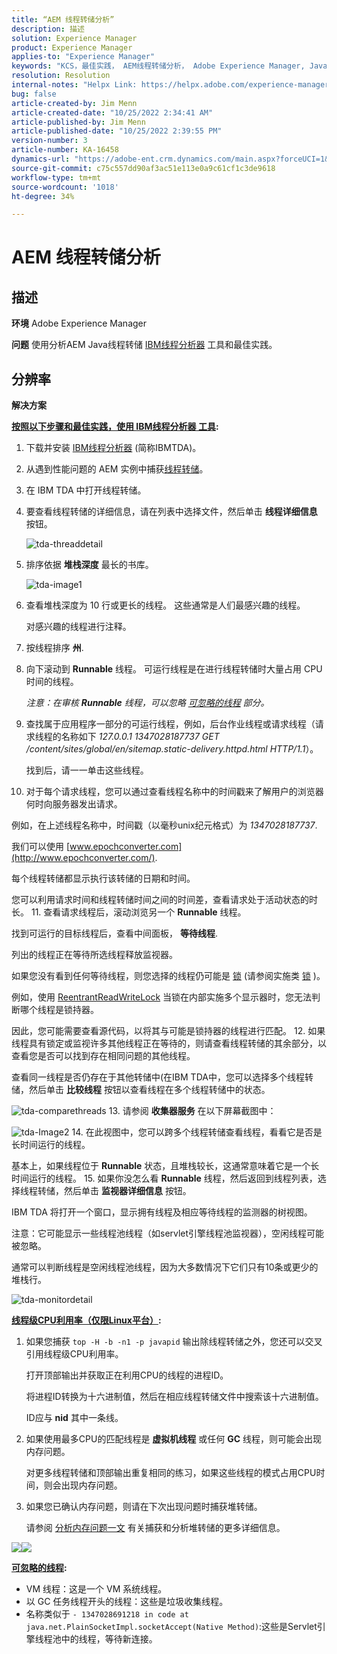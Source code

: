 ```yaml
---
title: “AEM 线程转储分析”
description: 描述
solution: Experience Manager
product: Experience Manager
applies-to: "Experience Manager"
keywords: "KCS，最佳实践， AEM线程转储分析， Adobe Experience Manager, Java， IBM线程分析器"
resolution: Resolution
internal-notes: "Helpx Link: https://helpx.adobe.com/experience-manager/kb/thread-dump-analysis.html"
bug: false
article-created-by: Jim Menn
article-created-date: "10/25/2022 2:34:41 AM"
article-published-by: Jim Menn
article-published-date: "10/25/2022 2:39:55 PM"
version-number: 3
article-number: KA-16458
dynamics-url: "https://adobe-ent.crm.dynamics.com/main.aspx?forceUCI=1&pagetype=entityrecord&etn=knowledgearticle&id=6fb11892-0d54-ed11-bba2-6045bd006b4b"
source-git-commit: c75c557dd90af3ac51e113e0a9c61cf1c3de9618
workflow-type: tm+mt
source-wordcount: '1018'
ht-degree: 34%

---
```


# AEM 线程转储分析

## 描述


<b>环境</b>
Adobe Experience Manager

<b>问题</b>
使用分析AEM Java线程转储 [IBM线程分析器](https://www.ibm.com/support/pages/ibm-thread-and-monitor-dump-analyzer-java-tmda) 工具和最佳实践。


## 分辨率


<b>解决方案</b>

<u><b>按照以下步骤和最佳实践，使用 <a data-ol-has-click-handler="" href="https://www.ibm.com/support/pages/ibm-thread-and-monitor-dump-analyzer-java-tmda">IBM线程分析器</a> 工具</b></u><b>:</b>

1. 下载并安装 [IBM线程分析器](https://www.ibm.com/support/pages/ibm-thread-and-monitor-dump-analyzer-java-tmda) (简称IBMTDA)。
2. 从遇到性能问题的 AEM 实例中捕获[线程转储](https://helpx.adobe.com/experience-manager/kb/thread-dumps-collection-analysis.html)。
3. 在 IBM TDA 中打开线程转储。
4. 要查看线程转储的详细信息，请在列表中选择文件，然后单击 <b>线程详细信息</b> 按钮。

   ![tda-threaddetail](https://helpx.adobe.com/content/dam/help/en/experience-manager/kb/thread-dump-analysis/_jcr_content/main-pars/image_1587732783/tda-threaddetail.png "tda-threaddetail")
5. 排序依据 <b>堆栈深度</b> 最长的书库。

   ![tda-image1](https://helpx.adobe.com/content/dam/help/en/experience-manager/kb/thread-dump-analysis/_jcr_content/main-pars/image/tda-image1.png)
6. 查看堆栈深度为 10 行或更长的线程。 这些通常是人们最感兴趣的线程。 

   对感兴趣的线程进行注释。
7. 按线程排序 <b>州</b>.
8. 向下滚动到 <b>Runnable</b> 线程。 可运行线程是在进行线程转储时大量占用 CPU 时间的线程。

   *注意：在审核 <b>Runnable</b> 线程，可以忽略 [可忽略的线程](https://helpx.adobe.com/cn/experience-manager/kb/thread-dump-analysis.html#ignorethreads) 部分。*


9. 查找属于应用程序一部分的可运行线程，例如，后台作业线程或请求线程（请求线程的名称如下 *127.0.0.1 1347028187737 GET /content/sites/global/en/sitemap.static-delivery.httpd.html HTTP/1.1*）。 

   找到后，请一一单击这些线程。
10. 对于每个请求线程，您可以通过查看线程名称中的时间戳来了解用户的浏览器何时向服务器发出请求。 

   例如，在上述线程名称中，时间戳（以毫秒unix纪元格式）为 *1347028187737*.

   我们可以使用 [www.epochconverter.com](http://www.epochconverter.com/).

   每个线程转储都显示执行该转储的日期和时间。

   您可以利用请求时间和线程转储时间之间的时间差，查看请求处于活动状态的时长。
11. 查看请求线程后，滚动浏览另一个 <b>Runnable</b> 线程。

   找到可运行的目标线程后，查看中间面板， <b>等待线程</b>.

   列出的线程正在等待所选线程释放监视器。

   如果您没有看到任何等待线程，则您选择的线程仍可能是 [锁](http://docs.oracle.com/javase/1.5.0/docs/api/java/util/concurrent/locks/Lock.html) (请参阅实施类 [锁](http://docs.oracle.com/javase/1.5.0/docs/api/java/util/concurrent/locks/Lock.html) )。

   例如，使用 [ReentrantReadWriteLock](http://docs.oracle.com/javase/1.5.0/docs/api/java/util/concurrent/locks/ReentrantReadWriteLock.html) 当锁在内部实施多个显示器时，您无法判断哪个线程是锁持器。

   因此，您可能需要查看源代码，以将其与可能是锁持器的线程进行匹配。
12. 如果线程具有锁定或监视许多其他线程正在等待的，则请查看线程转储的其余部分，以查看您是否可以找到存在相同问题的其他线程。

   查看同一线程是否仍存在于其他转储中(在IBM TDA中，您可以选择多个线程转储，然后单击 <b>比较线程</b> 按钮以查看线程在多个线程转储中的状态。

   ![tda-comparethreads](https://helpx.adobe.com/content/dam/help/en/experience-manager/kb/thread-dump-analysis/_jcr_content/main-pars/image_1159496390/tda-comparethreads.png)
13. 请参阅 <b>收集器服务</b> 在以下屏幕截图中：

   ![tda-Image2](https://helpx.adobe.com/content/dam/help/en/experience-manager/kb/thread-dump-analysis/_jcr_content/main-pars/image_1730877898/tda-Image2.png)
14. 在此视图中，您可以跨多个线程转储查看线程，看看它是否是长时间运行的线程。 

   基本上，如果线程位于 <b>Runnable</b> 状态，且堆栈较长，这通常意味着它是一个长时间运行的线程。
15. 如果你没怎么看 <b>Runnable</b> 线程，然后返回到线程列表，选择线程转储，然后单击 <b>监视器详细信息</b> 按钮。

   IBM TDA 将打开一个窗口，显示拥有线程及相应等待线程的监测器的树视图。

   注意：它可能显示一些线程池线程（如servlet引擎线程池监视器），空闲线程可能被忽略。

   通常可以判断线程是空闲线程池线程，因为大多数情况下它们只有10条或更少的堆栈行。

   ![tda-monitordetail](https://helpx.adobe.com/content/dam/help/en/experience-manager/kb/thread-dump-analysis/_jcr_content/main-pars/image_1106466084/tda-monitordetail.png)




<u><b>线程级CPU利用率（仅限Linux平台）</b></u><b>:</b>

1. 如果您捕获 `top -H -b -n1 -p javapid` 输出除线程转储之外，您还可以交叉引用线程级CPU利用率。

   打开顶部输出并获取正在利用CPU的线程的进程ID。

   将进程ID转换为十六进制值，然后在相应线程转储文件中搜索该十六进制值。

   ID应与 <b>nid</b> 其中一条线。
2. 如果使用最多CPU的匹配线程是 <b>虚拟机线程</b> 或任何 <b>GC</b> 线程，则可能会出现内存问题。

   对更多线程转储和顶部输出重复相同的练习，如果这些线程的模式占用CPU时间，则会出现内存问题。
3. 如果您已确认内存问题，则请在下次出现问题时捕获堆转储。 

   请参阅 [分析内存问题一文](https://experienceleague.adobe.com/docs/experience-cloud-kcs/kbarticles/KA-17482.html?lang=zh-Hans) 有关捕获和分析堆转储的更多详细信息。


![](https://helpx.adobe.com/libs/cq/ui/resources/0.gif)![](https://helpx.adobe.com/libs/cq/ui/resources/0.gif)

<b><u>可忽略的线程</u>:</b>

- VM 线程：这是一个 VM 系统线程。
- 以 GC 任务线程开头的线程：这些是垃圾收集线程。
- 名称类似于 `- 1347028691218 in code at java.net.PlainSocketImpl.socketAccept(Native Method)`:这些是Servlet引擎线程池中的线程，等待新连接。

